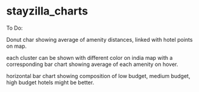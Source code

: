 # stayzilla_charts



To Do:

Donut char showing average of amenity distances, linked with hotel points on map. 

each cluster can be shown with different color on india map with a corresponding bar chart showing average of each amenity on hover.

horizontal bar chart showing composition of low budget, medium budget, high budget hotels might be better.